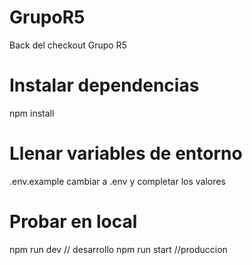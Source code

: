 # GrupoR5

Back del checkout Grupo R5

# Instalar dependencias

npm install

# Llenar variables de entorno

.env.example cambiar a .env y completar los valores

# Probar en local

npm run dev      // desarrollo
npm run start    //produccion
